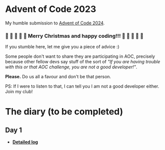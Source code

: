 # Advent of Code 2023

My humble submission to [Advent of Code 2024](https://adventofcode.com/2024).

### 🎄 🎅 🎄 🎅 🎄 **Merry Christmas and happy coding!!!** 🎄 🎅 🎄 🎅 🎄

If you stumble here, let me give you a piece of advice :)

Some people don't want to share they are participating in AOC, precisely because other fellow devs say stuff of the sort of _"If you are having trouble with this or that AOC challenge, you are not a good developer!"_.

**Please.** Do us all a favour and don't be that person.

PS: If I were to listen to that, I can tell you I am not a good developer either. Join my club!

# The diary (to be completed)

## Day 1

- [**Detailed log**](day01/README.md)
